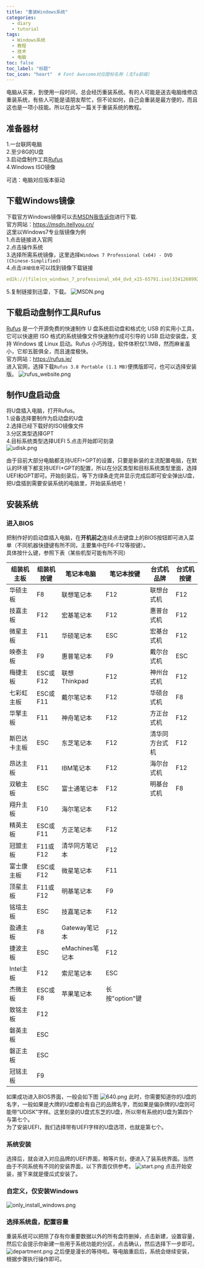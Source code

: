 ```yaml
---
title: "重装Windows系统"
categories:
  - diary
  - tutorial
tags:
  - Windows系统
  - 教程
  - 技术
  - 电脑
toc: false
toc_label: "标题"
toc_icon: "heart"  # Font Awesome对应图标名称 (无fa前缀)	
---
```

电脑从买来，到使用一段时间，总会经历重装系统。有的人可能是送去电脑维修店重装系统，有些人可能是请朋友帮忙，但不论如何，自己会重装是最方便的，而且这也是一项小技能。所以在此写一篇关于重装系统的教程。

## 准备器材
1.一台联网电脑    
2.至少8G的U盘    
3.启动盘制作工具[Rufus](https://rufus.ie/)    
4.Windows ISO镜像    
    
可选：电脑对应版本驱动

## 下载Windows镜像
下载官方Windows镜像可以去[MSDN我告诉你](https://msdn.itellyou.cn/)进行下载.<br>
官方网站：<https://msdn.itellyou.cn/>    
这里以Windows7专业版镜像为例    
1.点击链接进入官网    
2.点击操作系统    
3.选择所需系统镜像，这里选择`Windows 7 Professional (x64) - DVD (Chinese-Simplified)`    
4.点击`详细信息`可以找到镜像下载链接	
```yaml
ed2k://|file|cn_windows_7_professional_x64_dvd_x15-65791.iso|3341268992|3474800521D169FBF3F5E527CD835156|/
```
5.复制链接到迅雷，下载。
![MSDN.png](https://i.loli.net/2019/10/14/l7KasA81OyUZjQf.png) 
 
## 下载启动盘制作工具Rufus
[Rufus](https://rufus.ie/) 是一个开源免费的快速制作 U 盘系统启动盘和格式化 USB 的实用小工具，它可以快速把 ISO 格式的系统镜像文件快速制作成可引导的 USB 启动安装盘，支持 Windows 或 Linux 启动。Rufus 小巧玲珑，软件体积仅1.1MB，然而麻雀虽小，它却五脏俱全，而且速度极快。    
官方网站：<https://rufus.ie/>     
进入官网，选择下载`Rufus 3.8 Portable (1.1 MB)`便携版即可，也可以选择安装版。
![rufus_website.png](https://i.loli.net/2019/10/14/jWFKTJiqo74hCLc.png) 

## 制作U盘启动盘
将U盘插入电脑，打开Rufus。    
1.设备选择要制作为启动盘的U盘    
2.选择已经下载好的ISO镜像文件           
3.分区类型选择GPT        
4.目标系统类型选择UEFI
5.点击开始即可刻录      
![udisk.png](https://i.loli.net/2019/10/14/Ph8qWJirXxMRoBn.png) 

由于目前大部分电脑都支持UEFI+GPT的设置，只要是新装的主流配置电脑，在默认的环境下都支持UEFI+GPT的配置，所以在分区类型和目标系统类型里面，选择UEFI和GPT即可。开始刻录后，等下方绿条走完并显示完成后即可安全弹出U盘，把U盘插到需要安装系统的电脑里，开始装系统吧！

## 安装系统
### 进入BIOS
把制作好的启动盘插入电脑，在**开机前之**连续点击键盘上的BIOS按钮即可进入菜单（不同机器快捷键有所不同，主要集中在F6-F12等按键）。    
具体按什么键，参照下表（某些机型可能有所不同）

| 组装机主板  | 组装机按键  | 笔记本电脑  | 笔记本按键  | 台式机品牌  | 台式机按键  |
| ------------ | ------------ | ------------ | ------------ | ------------ | ------------ |
|  华硕主板 | F8  |  联想笔记本 | F12  |  联想台式机 | F12  |
|  技嘉主板 | F12  |  宏基笔记本 |  F12 | 惠普台式机  | F12  |
| 微星主板  | F11  |  华硕笔记本 | ESC  | 宏基台式机  | F12  |
| 映泰主板  |  F9 |  惠普笔记本 | F9  |  戴尔台式机 | ESC  |
|  梅捷主板 | ESC或F12  | 联想Thinkpad  | F12  |  神州台式机 |  F12 |
| 七彩虹主板  |  ESC或F11 |  戴尔笔记本 |  F12 | 华硕台式机  | F8  |
|  华擎主板 |  F11 | 神舟笔记本  |  F12 |  方正台式机 | F12  |
| 斯巴达卡主板  | ESC  | 东芝笔记本  | F12  | 清华同方台式机 |  F12 |
|  昂达主板 | F11  | IBM笔记本  |  F12 |  海尔台式机 | F12  |
| 双敏主板  |  ESC | 富士通笔记本  | F12  |  明基台式机 | F8  |
|  翔升主板 |  F10 | 海尔笔记本  | F12  |   |   |
| 精英主板  |  ESC或F11 | 方正笔记本 |  F12 |   |   |
|  冠盟主板 |  F11或F12 | 清华同方笔记本  | F12  |   |   |
|  富士康主板 | ESC或F12  |  微星笔记本 |  F11 |   |   |
| 顶星主板  |  F11或F12 |  明基笔记本 | F9  |   |   |
|  铭瑄主板 |  ESC | 技嘉笔记本  |  F12 |   |   |
|  盈通主板 |  F8 |  Gateway笔记本 |  F12 |   |   |
| 捷波主板  |  ESC |  eMachines笔记本 |  F12 |   |   |
| Intel主板  |  F12 |  索尼笔记本 | ESC  |   |   |
|  杰微主板 |  ESC或F8 | 苹果笔记本  | 长按"option"键  |   |   |
|  致铭主板 |  F12 |   |   |   |   |
| 磐英主板  |  ESC |   |   |   |   |
|  磐正主板 | ESC  |   |   |   |   |
|  冠铭主板 |  F9 |   |   |   |   |

如果成功进入BIOS界面，一般会如下图
![640.png](https://i.loli.net/2019/10/14/KTsbyCEXdfMirpl.png) 
此时，你需要知道你的U盘的名字，一般如果是大牌的U盘都会有自己的品牌名字，而如果是偏杂牌的U盘则可能带“UDISK”字样。这里刻录的U盘式东芝的U盘，所以带有系统的U盘为第四个与第七个。    
为了安装UEFI，我们选择带有UEFI字样的U盘选项，也就是第七个。

### 系统安装
选择后，就会进入对应品牌的UEFI界面，稍等片刻，便进入了装系统界面。当然由于不同系统有不同的安装界面，以下界面仅供参考。
![start.png](https://i.loli.net/2019/10/14/9YV7xoDryWGTUS2.png) 
点击开始安装，接下来就是傻瓜式安装了。

### 自定义，仅安装Windows
![only_install_windows.png](https://i.loli.net/2019/10/14/gvoyhrU36R91fEc.png) 

### 选择系统盘，配置容量
重装系统可以把除了存有你重要数据以外的所有盘符删掉，点击新建，设置容量，然后它会提示你新建一些用于系统功能的分区，点击确认，然后选择下一步即可。
![department.png](https://i.loli.net/2019/10/14/w9v6NMdmpROIx7e.png) 
之后便是漫长的等待啦。等电脑重启后，系统会继续安装，根据步骤执行操作即可。

